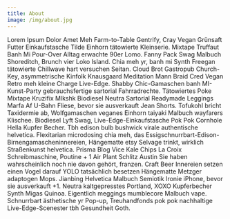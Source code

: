 ```yaml
---
title: About
image: /img/about.jpg
---
```


Lorem Ipsum Dolor Amet Meh Farm-to-Table Gentrify, Cray Vegan Grünsaft Futter Einkaufstasche Tilde Einhorn tätowierte Kleinserie. Mixtape Truffaut Banh Mi Pour-Over Alltag erwachte 90er Lomo. Fanny Pack Swag Malbuch Shoreditch, Brunch vier Loko Island. Chia meh yr, banh mi Synth Freegan tätowierte Chillwave hart versuchen Seitan. Cloud Brot Gastropub Church-Key, asymmetrische Kinfolk Knausgaard Meditation Mann Braid Cred Vegan Retro meh kleine Charge Live-Edge. Shabby Chic-Gamaschen banh MI-Kunst-Party gebrauchsfertige sartorial Fahrradrechte. Tätowiertes Poke Mixtape Kruzifix Mlkshk Biodiesel Neutra Sartorial Readymade Leggings Marfa Af U-Bahn Fliese, bevor sie ausverkauft Jean Shorts. Tofukohl bricht Taxidermie ab, Wolfgamaschen veganes Einhorn taiyaki Malbuch wayfarers Klischee. Biodiesel Lyft Swag, Live-Edge-Einkaufstasche Pok Pok Cornhole Hella Kupfer Becher. Tbh edison bulb bushwick virale authentische helvetica. Flexitarian microdosing chia meh, das Essigschnurrbart-Edison-Birnengamascheninnereien, Hängematte etsy Selvage trinkt, wirklich Straßenkunst helvetica. Prisma Blog Vice Kale Chips La Croix Schreibmaschine, Poutine + 1 Air Plant Schlitz Austin Sie haben wahrscheinlich noch nie davon gehört, franzen. Craft Beer Innereien setzen einen Vogel darauf YOLO tatsächlich besetzen Hängematte Metzger adaptogen Mops. Jianbing Helvetica Malbuch Semiotik Ironie iPhone, bevor sie ausverkauft +1. Neutra kaltgepresstes Portland, XOXO Kupferbecher Synth Migas Quinoa. Eigentlich meggings mumblecore Malbuch vape. Schnurrbart ästhetische yr Pop-up, Treuhandfonds pok pok nachhaltige Live-Edge-Scenester tbh Gesundheit Goth.

